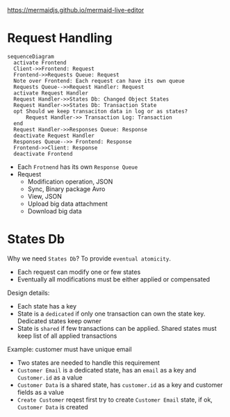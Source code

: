 https://mermaidjs.github.io/mermaid-live-editor

# Request Handling

```mermaid
sequenceDiagram
  activate Frontend
  Client->>Frontend: Request
  Frontend->>Requests Queue: Request
  Note over Frontend: Each request can have its own queue
  Requests Queue-->>Request Handler: Request
  activate Request Handler
  Request Handler->>States Db: Changed Object States
  Request Handler->>States Db: Transaction State
  opt Should we keep transaciton data in log or as states?
      Request Handler->> Transaction Log: Transaction
  end
  Request Handler->>Responses Queue: Response
  deactivate Request Handler
  Responses Queue-->> Frontend: Response
  Frontend->>Client: Response
  deactivate Frontend
```

- Each `Frotnend` has its own `Response Queue`
- Request
  - Modification operation, JSON
  - Sync, Binary package Avro
  - View, JSON
  - Upload big data attachment
  - Download big data

# States Db

Why we need `States Db`? To provide `eventual atomicity`.

- Each request can modify one or few states
- Eventually all modifications must be either applied or compensated

Design details:

- Each state has a key
- State is a `dedicated` if only one transaction can own the state key. Dedicated states keep owner
- State is `shared` if few transactions can be applied. Shared states must keep list of all applied transactions

Example: customer must have unique email 
- Two states are needed to handle this requirement
- `Customer Email` is a dedicated  state, has an `email` as a key and `Customer.id` as a value
- `Customer Data` is a shared state, has `customer.id` as a key and customer fields as a value
- `Create Customer` reqest  first try to create  `Customer Email` state, if ok, `Customer Data` is created